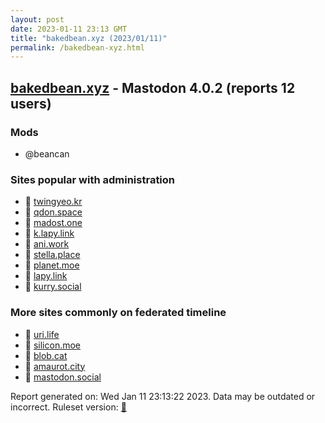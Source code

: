 ```yaml
---
layout: post
date: 2023-01-11 23:13 GMT
title: "bakedbean.xyz (2023/01/11)"
permalink: /bakedbean-xyz.html
---
```



## [bakedbean.xyz](https://bakedbean.xyz) - Mastodon 4.0.2 (reports 12 users)

### Mods
 * @beancan

### Sites popular with administration

* 🐘 [twingyeo.kr](/twingyeo-kr.html)
* 🐘 [qdon.space](/qdon-space.html)
* 🐘 [madost.one](/madost-one.html)
* 🐘 [k.lapy.link](/k-lapy-link.html)
* 🐘 [ani.work](/ani-work.html)
* 🐘 [stella.place](/stella-place.html)
* 🐘 [planet.moe](/planet-moe.html)
* 🐘 [lapy.link](/lapy-link.html)
* 🐘 [kurry.social](/kurry-social.html)

### More sites commonly on federated timeline

* 🐘 [uri.life](/uri-life.html)
* 🐘 [silicon.moe](/silicon-moe.html)
* 🐘 [blob.cat](/blob-cat.html)
* 🐘 [amaurot.city](/amaurot-city.html)
* 🐘 [mastodon.social](/mastodon-social.html)

Report generated on: Wed Jan 11 23:13:22 2023. Data may be outdated or incorrect.
Ruleset version: [🧁](/version-cupcake)
